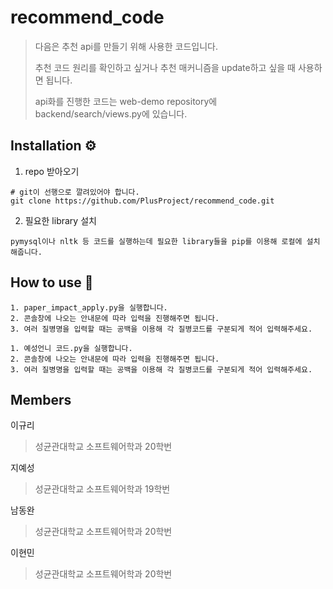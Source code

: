 # recommend_code

> 다음은 추천 api를 만들기 위해 사용한 코드입니다.
> 
> 추천 코드 원리를 확인하고 싶거나 추천 매커니즘을 update하고 싶을 때 사용하면 됩니다.
>
> api화를 진행한 코드는 web-demo repository에 backend/search/views.py에 있습니다.
> 


## Installation ⚙

1. repo 받아오기
```
# git이 선행으로 깔려있어야 합니다.
git clone https://github.com/PlusProject/recommend_code.git
```
2. 필요한 library 설치
```
pymysql이나 nltk 등 코드를 실행하는데 필요한 library들을 pip를 이용해 로컬에 설치해줍니다.
```


## How to use 🤔

```
1. paper_impact_apply.py을 실행합니다.
2. 콘솔창에 나오는 안내문에 따라 입력을 진행해주면 됩니다.
3. 여러 질병명을 입력할 때는 공백을 이용해 각 질병코드를 구분되게 적어 입력해주세요.
```
```
1. 예성언니 코드.py을 실행합니다.
2. 콘솔창에 나오는 안내문에 따라 입력을 진행해주면 됩니다.
3. 여러 질병명을 입력할 때는 공백을 이용해 각 질병코드를 구분되게 적어 입력해주세요.
```
  

## Members

이규리
> 성균관대학교 소프트웨어학과 20학번
> 
>

지예성
> 성균관대학교 소프트웨어학과 19학번
> 
> 

남동완
> 성균관대학교 소프트웨어학과 20학번
> 


이현민
> 성균관대학교 소프트웨어학과 20학번
> 
> 

